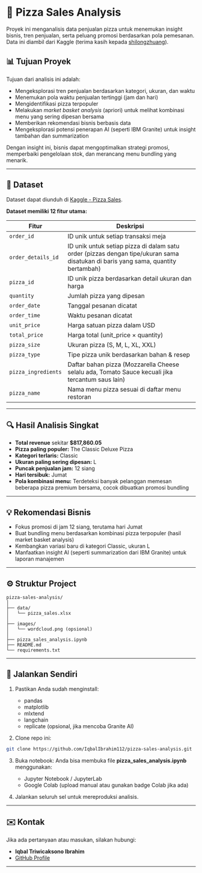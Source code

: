 # 🍕 Pizza Sales Analysis

Proyek ini menganalisis data penjualan pizza untuk menemukan insight bisnis, tren penjualan, serta peluang promosi berdasarkan pola pemesanan. Data ini diambil dari Kaggle (terima kasih kepada [shilongzhuang](https://www.kaggle.com/datasets/shilongzhuang/pizza-sales)).

## 📊 Tujuan Proyek

Tujuan dari analisis ini adalah:  

- Mengeksplorasi tren penjualan berdasarkan kategori, ukuran, dan waktu  
- Menemukan pola waktu penjualan tertinggi (jam dan hari)  
- Mengidentifikasi pizza terpopuler  
- Melakukan *market basket analysis* (apriori) untuk melihat kombinasi menu yang sering dipesan bersama  
- Memberikan rekomendasi bisnis berbasis data  
- Mengeksplorasi potensi penerapan AI (seperti IBM Granite) untuk insight tambahan dan summarization

Dengan insight ini, bisnis dapat mengoptimalkan strategi promosi, memperbaiki pengelolaan stok, dan merancang menu bundling yang menarik.

---

## 📁 Dataset

Dataset dapat diunduh di [Kaggle - Pizza Sales](https://www.kaggle.com/datasets/shilongzhuang/pizza-sales).

**Dataset memiliki 12 fitur utama:**  

| Fitur              | Deskripsi |
|---------------------|-----------|
| `order_id`          | ID unik untuk setiap transaksi meja |
| `order_details_id`  | ID unik untuk setiap pizza di dalam satu order (pizzas dengan tipe/ukuran sama disatukan di baris yang sama, quantity bertambah) |
| `pizza_id`          | ID unik pizza berdasarkan detail ukuran dan harga |
| `quantity`          | Jumlah pizza yang dipesan |
| `order_date`        | Tanggal pesanan dicatat |
| `order_time`        | Waktu pesanan dicatat |
| `unit_price`        | Harga satuan pizza dalam USD |
| `total_price`       | Harga total (unit_price × quantity) |
| `pizza_size`        | Ukuran pizza (S, M, L, XL, XXL) |
| `pizza_type`        | Tipe pizza unik berdasarkan bahan & resep |
| `pizza_ingredients` | Daftar bahan pizza (Mozzarella Cheese selalu ada, Tomato Sauce kecuali jika tercantum saus lain) |
| `pizza_name`        | Nama menu pizza sesuai di daftar menu restoran |

---

## 🔍 Hasil Analisis Singkat

- **Total revenue** sekitar **$817,860.05**  
- **Pizza paling populer:** The Classic Deluxe Pizza  
- **Kategori terlaris:** Classic  
- **Ukuran paling sering dipesan:** L  
- **Puncak penjualan jam:** 12 siang  
- **Hari tersibuk:** Jumat  
- **Pola kombinasi menu:** Terdeteksi banyak pelanggan memesan beberapa pizza premium bersama, cocok dibuatkan promosi bundling  

---

## 💡 Rekomendasi Bisnis

- Fokus promosi di jam 12 siang, terutama hari Jumat  
- Buat bundling menu berdasarkan kombinasi pizza terpopuler (hasil market basket analysis)  
- Kembangkan variasi baru di kategori Classic, ukuran L  
- Manfaatkan insight AI (seperti summarization dari IBM Granite) untuk laporan manajemen

---

## ⚙️ Struktur Project

```plaintext
pizza-sales-analysis/
│
├── data/
│   └── pizza_sales.xlsx
│
├── images/
│   └── wordcloud.png (opsional)
│
├── pizza_sales_analysis.ipynb
├── README.md
└── requirements.txt
```

---

## 🚀 Jalankan Sendiri

1. Pastikan Anda sudah menginstall:
   - pandas
   - matplotlib
   - mlxtend
   - langchain
   - replicate (opsional, jika mencoba Granite AI)

2. Clone repo ini:
```bash
git clone https://github.com/IqbalIbrahim112/pizza-sales-analysis.git
```

3. Buka notebook:
   Anda bisa membuka file **pizza_sales_analysis.ipynb** menggunakan:
   - Jupyter Notebook / JupyterLab
   - Google Colab (upload manual atau gunakan badge Colab jika ada)

4. Jalankan seluruh sel untuk mereproduksi analisis.

---

## ✉️ Kontak

Jika ada pertanyaan atau masukan, silakan hubungi:
- **Iqbal Triwicaksono Ibrahim**
- [GitHub Profile](https://github.com/IqbalIbrahim112)

---
